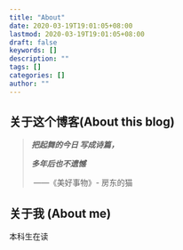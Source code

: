 ```yaml
---
title: "About"
date: 2020-03-19T19:01:05+08:00
lastmod: 2020-03-19T19:01:05+08:00
draft: false
keywords: []
description: ""
tags: []
categories: []
author: ""
---
```

## 关于这个博客(About this blog)

> ***把起舞的今日 写成诗篇，***
>
> ***多年后也不遗憾***
>
> ​								——《美好事物》- 房东的猫



## 关于我 (About me)

本科生在读


